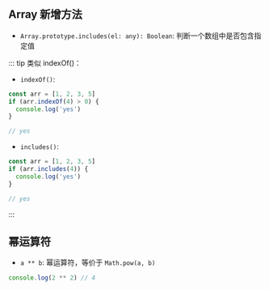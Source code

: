 ## Array 新增方法

+ `Array.prototype.includes(el: any): Boolean`: 判断一个数组中是否包含指定值

::: tip 类似 indexOf()：
+ `indexOf()`:
```js
const arr = [1, 2, 3, 5]
if (arr.indexOf(4) > 0) {
  console.log('yes')
}

// yes
```

+ `includes()`:
```js
const arr = [1, 2, 3, 5]
if (arr.includes(4)) {
  console.log('yes')
}

// yes
```
:::


## 幂运算符

+ `a ** b`: 幂运算符，等价于 `Math.pow(a, b)`

```js
console.log(2 ** 2) // 4
```